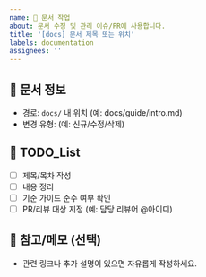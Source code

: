 ```yaml
---
name: 📄 문서 작업
about: 문서 수정 및 관리 이슈/PR에 사용합니다.
title: '[docs] 문서 제목 또는 위치'
labels: documentation
assignees: ''
---
```

## 📌 문서 정보
- 경로: `docs/` 내 위치 (예: docs/guide/intro.md)
- 변경 유형: (예: 신규/수정/삭제)

## 📌 TODO_List
- [ ] 제목/목차 작성
- [ ] 내용 정리
- [ ] 기준 가이드 준수 여부 확인
- [ ] PR/리뷰 대상 지정 (예: 담당 리뷰어 @아이디)

## 💬 참고/메모 (선택)
- 관련 링크나 추가 설명이 있으면 자유롭게 작성하세요.
